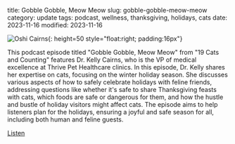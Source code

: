 title: Gobble Gobble, Meow Meow
slug: gobble-gobble-meow-meow
category: update
tags: podcast, wellness, thanksgiving, holidays, cats
date: 2023-11-16
modified: 2023-11-16

![Oshi Cairns]({static}/images/oshi.jpg){: height=50 style="float:right; padding:16px"}

This podcast episode titled "Gobble Gobble, Meow Meow" from "19 Cats and Counting" features Dr. Kelly Cairns, who is the VP of medical excellence at Thrive Pet Healthcare clinics. In this episode, Dr. Kelly shares her expertise on cats, focusing on the winter holiday season. She discusses various aspects of how to safely celebrate holidays with feline friends, addressing questions like whether it's safe to share Thanksgiving feasts with cats, which foods are safe or dangerous for them, and how the hustle and bustle of holiday visitors might affect cats. The episode aims to help listeners plan for the holidays, ensuring a joyful and safe season for all, including both human and feline guests.

[Listen](https://www.petliferadio.com/19catsandcountingep109.html)
